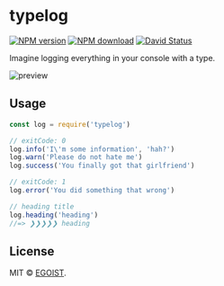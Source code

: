 # typelog

[![NPM version](https://img.shields.io/npm/v/typelog.svg?style=flat-square)](https://www.npmjs.com/package/typelog)
[![NPM download](https://img.shields.io/npm/dm/typelog.svg?style=flat-square)](https://www.npmjs.com/package/typelog)
[![David Status](https://img.shields.io/david/egoist/typelog.svg?style=flat-square)](https://david-dm.org/egoist/typelog)

Imagine logging everything in your console with a type.

![preview](https://ooo.0o0.ooo/2016/03/21/56f0c0988384a.png)

## Usage

```javascript
const log = require('typelog')

// exitCode: 0
log.info('I\'m some information', 'hah?')
log.warn('Please do not hate me')
log.success('You finally got that girlfriend')

// exitCode: 1
log.error('You did something that wrong')

// heading title
log.heading('heading')
//=> ❯❯❯❯❯ heading
```

## License

MIT &copy; [EGOIST](https://github.com/egoist).
